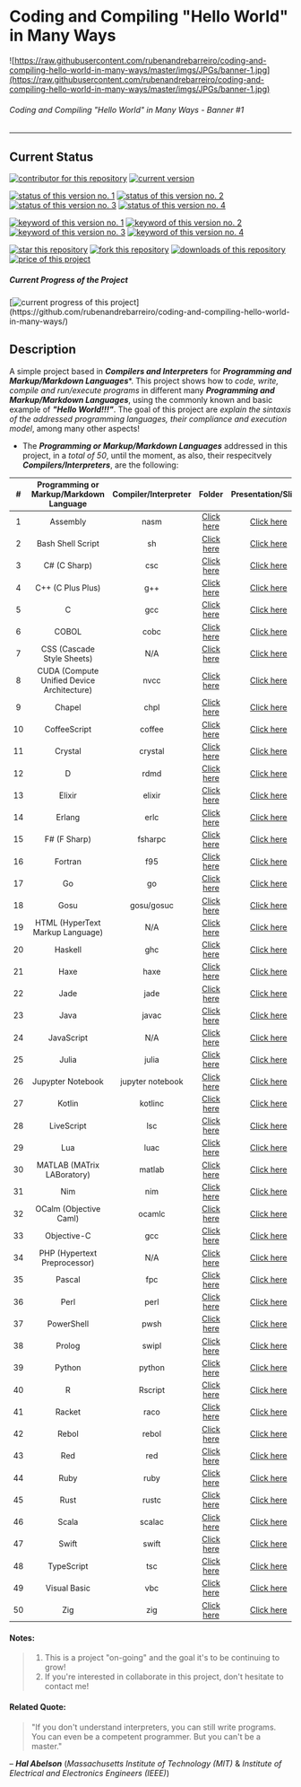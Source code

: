 # Coding and Compiling "Hello World" in Many Ways

![https://raw.githubusercontent.com/rubenandrebarreiro/coding-and-compiling-hello-world-in-many-ways/master/imgs/JPGs/banner-1.jpg](https://raw.githubusercontent.com/rubenandrebarreiro/coding-and-compiling-hello-world-in-many-ways/master/imgs/JPGs/banner-1.jpg)
######  Coding and Compiling "Hello World" in Many Ways - Banner #1

***


## Current Status
[![contributor for this repository](https://img.shields.io/badge/contributor-rubenandrebarreiro-blue.svg)](https://github.com/rubenandrebarreiro/)
[![current version](https://img.shields.io/badge/version-1.0-magenta.svg)](https://github.com/rubenandrebarreiro/coding-and-compiling-hello-world-in-many-ways/)

[![status of this version no. 1](https://img.shields.io/badge/status-completed-orange.svg)](https://github.com/rubenandrebarreiro/coding-and-compiling-hello-world-in-many-ways/)
[![status of this version no. 2](https://img.shields.io/badge/status-final-orange.svg)](https://github.com/rubenandrebarreiro/coding-and-compiling-hello-world-in-many-ways/)
[![status of this version no. 3](https://img.shields.io/badge/status-stable-orange.svg)](https://github.com/rubenandrebarreiro/coding-and-compiling-hello-world-in-many-ways/)
[![status of this version no. 4](https://img.shields.io/badge/status-documented-orange.svg)](https://github.com/rubenandrebarreiro/coding-and-compiling-hello-world-in-many-ways/)

[![keyword of this version no. 1](https://img.shields.io/badge/keyword-compilers-brown.svg)](https://github.com/rubenandrebarreiro/coding-and-compiling-hello-world-in-many-ways/)
[![keyword of this version no. 2](https://img.shields.io/badge/keyword-intrepretes-brown.svg)](https://github.com/rubenandrebarreiro/coding-and-compiling-hello-world-in-many-ways/)
[![keyword of this version no. 3](https://img.shields.io/badge/keyword-sintaxis-brown.svg)](https://github.com/rubenandrebarreiro/coding-and-compiling-hello-world-in-many-ways/)
[![keyword of this version no. 4](https://img.shields.io/badge/keyword-coding-brown.svg)](https://github.com/rubenandrebarreiro/coding-and-compiling-hello-world-in-many-ways/)

[![star this repository](http://githubbadges.com/star.svg?user=rubenandrebarreiro&repo=coding-and-compiling-hello-world-in-many-ways&style=flat)](https://github.com/rubenandrebarreiro/coding-and-compiling-hello-world-in-many-ways/stargazers)
[![fork this repository](http://githubbadges.com/fork.svg?user=rubenandrebarreiro&repo=coding-and-compiling-hello-world-in-many-ways&style=flat)](https://github.com/rubenandrebarreiro/coding-and-compiling-hello-world-in-many-ways/fork)
[![downloads of this repository](https://img.shields.io/github/downloads/rubenandrebarreiro/coding-and-compiling-hello-world-in-many-ways/total.svg)](https://github.com/rubenandrebarreiro/coding-and-compiling-hello-world-in-many-ways/archive/master.zip)
[![price of this project](https://img.shields.io/badge/price-free-success.svg)](https://github.com/rubenandrebarreiro/coding-and-compiling-hello-world-in-many-ways/archive/master.zip)

##### Current Progress of the Project

[![current progress of this project](http://progressed.io/bar/100?title=&nbsp;completed&nbsp;)](https://github.com/rubenandrebarreiro/coding-and-compiling-hello-world-in-many-ways/)


## Description

A simple project based in **_Compilers and Interpreters_** for **_Programming and Markup/Markdown Languages_***. This project shows how to _code, write, compile and run/execute programs_ in different many **_Programming and Markup/Markdown Languages_**, using the commonly known and basic example of **_"Hello World!!!"_**. The goal of this project are _explain the sintaxis of the addressed programming languages, their compliance and execution model_, among many other aspects!

* The **_Programming or Markup/Markdown Languages_** addressed in this project, in a _total of 50_, until the moment, as also, their respecitvely **_Compilers/Interpreters_**, are the following:

| #  |  Programming or Markup/Markdown Language   |  Compiler/Interpreter  | Folder                    | Presentation/Slides    |
|:--:|:------------------------------------------:|:----------------------:|:-------------------------:|:----------------------:|
| 1  | Assembly                                   | nasm                   | [Click here](https://github.com/rubenandrebarreiro/coding-and-compiling-hello-world-in-many-ways/tree/master/programming%2C%20markup%20%26%20markdown%20languages/Assembly)            | [Click here](https://github.com/rubenandrebarreiro/coding-and-compiling-hello-world-in-many-ways/tree/master/programming%2C%20markup%20%26%20markdown%20languages/Assembly/presentation.pdf)         |
| 2  | Bash Shell Script                          | sh                     | [Click here](https://github.com/rubenandrebarreiro/coding-and-compiling-hello-world-in-many-ways/tree/master/programming%2C%20markup%20%26%20markdown%20languages/Bash%20Shell%20Script)            | [Click here](https://github.com/rubenandrebarreiro/coding-and-compiling-hello-world-in-many-ways/tree/master/programming%2C%20markup%20%26%20markdown%20languages/Bash%20Shell%20Script/presentation.pdf)         |
| 3  | C# (C Sharp)                               | csc                    | [Click here](https://github.com/rubenandrebarreiro/coding-and-compiling-hello-world-in-many-ways/tree/master/programming%2C%20markup%20%26%20markdown%20languages/C%23)            | [Click here](https://github.com/rubenandrebarreiro/coding-and-compiling-hello-world-in-many-ways/tree/master/programming%2C%20markup%20%26%20markdown%20languages/C%23/presentation.pdf)         |
| 4  | C++ (C Plus Plus)                          | g++                    | [Click here](https://github.com/rubenandrebarreiro/coding-and-compiling-hello-world-in-many-ways/tree/master/programming%2C%20markup%20%26%20markdown%20languages/C%2B%2B)            | [Click here](https://github.com/rubenandrebarreiro/coding-and-compiling-hello-world-in-many-ways/tree/master/programming%2C%20markup%20%26%20markdown%20languages/C%2B%2B/presentation.pdf)         |
| 5  | C                                          | gcc                    | [Click here](https://github.com/rubenandrebarreiro/coding-and-compiling-hello-world-in-many-ways/tree/master/programming%2C%20markup%20%26%20markdown%20languages/C)            | [Click here](https://github.com/rubenandrebarreiro/coding-and-compiling-hello-world-in-many-ways/tree/master/programming%2C%20markup%20%26%20markdown%20languages/C/presentation.pdf)         |
| 6  | COBOL                                      | cobc                   | [Click here](https://github.com/rubenandrebarreiro/coding-and-compiling-hello-world-in-many-ways/tree/master/programming%2C%20markup%20%26%20markdown%20languages/COBOL)            | [Click here](https://github.com/rubenandrebarreiro/coding-and-compiling-hello-world-in-many-ways/tree/master/programming%2C%20markup%20%26%20markdown%20languages/COBOL/presentation.pdf)         |
| 7  | CSS (Cascade Style Sheets)                 | N/A                    | [Click here](https://github.com/rubenandrebarreiro/coding-and-compiling-hello-world-in-many-ways/tree/master/programming%2C%20markup%20%26%20markdown%20languages/CSS)            | [Click here](https://github.com/rubenandrebarreiro/coding-and-compiling-hello-world-in-many-ways/tree/master/programming%2C%20markup%20%26%20markdown%20languages/CSS/presentation.pdf)         |
| 8  | CUDA (Compute Unified Device Architecture) | nvcc                   | [Click here](https://github.com/rubenandrebarreiro/coding-and-compiling-hello-world-in-many-ways/tree/master/programming%2C%20markup%20%26%20markdown%20languages/CUDA)            | [Click here](https://github.com/rubenandrebarreiro/coding-and-compiling-hello-world-in-many-ways/tree/master/programming%2C%20markup%20%26%20markdown%20languages/CUDA/presentation.pdf)         |
| 9  | Chapel                                     | chpl                   | [Click here](https://github.com/rubenandrebarreiro/coding-and-compiling-hello-world-in-many-ways/tree/master/programming%2C%20markup%20%26%20markdown%20languages/Chapel)            | [Click here](https://github.com/rubenandrebarreiro/coding-and-compiling-hello-world-in-many-ways/tree/master/programming%2C%20markup%20%26%20markdown%20languages/Bash%20Shell%20Script/presentation.pdf)         |
| 10 | CoffeeScript                               | coffee                 | [Click here](https://github.com/rubenandrebarreiro/coding-and-compiling-hello-world-in-many-ways/tree/master/programming%2C%20markup%20%26%20markdown%20languages/CoffeeScript)            | [Click here](https://github.com/rubenandrebarreiro/coding-and-compiling-hello-world-in-many-ways/tree/master/programming%2C%20markup%20%26%20markdown%20languages/Chapel/presentation.pdf)         |
| 11 | Crystal                                    | crystal                | [Click here](https://github.com/rubenandrebarreiro/coding-and-compiling-hello-world-in-many-ways/tree/master/programming%2C%20markup%20%26%20markdown%20languages/Crystal)            | [Click here](https://github.com/rubenandrebarreiro/coding-and-compiling-hello-world-in-many-ways/tree/master/programming%2C%20markup%20%26%20markdown%20languages/Crystal/presentation.pdf)         |
| 12 | D                                          | rdmd                   | [Click here](https://github.com/rubenandrebarreiro/coding-and-compiling-hello-world-in-many-ways/tree/master/programming%2C%20markup%20%26%20markdown%20languages/D)            | [Click here](https://github.com/rubenandrebarreiro/coding-and-compiling-hello-world-in-many-ways/tree/master/programming%2C%20markup%20%26%20markdown%20languages/D/presentation.pdf)         |
| 13 | Elixir                                     | elixir                 | [Click here](https://github.com/rubenandrebarreiro/coding-and-compiling-hello-world-in-many-ways/tree/master/programming%2C%20markup%20%26%20markdown%20languages/Elixir)            | [Click here](https://github.com/rubenandrebarreiro/coding-and-compiling-hello-world-in-many-ways/tree/master/programming%2C%20markup%20%26%20markdown%20languages/Elixir/presentation.pdf)         |
| 14 | Erlang                                     | erlc                   | [Click here](https://github.com/rubenandrebarreiro/coding-and-compiling-hello-world-in-many-ways/tree/master/programming%2C%20markup%20%26%20markdown%20languages/Erlang)            | [Click here]()         |
| 15 | F# (F Sharp)                               | fsharpc                | [Click here](https://github.com/rubenandrebarreiro/coding-and-compiling-hello-world-in-many-ways/tree/master/programming%2C%20markup%20%26%20markdown%20languages/F%23)            | [Click here](https://github.com/rubenandrebarreiro/coding-and-compiling-hello-world-in-many-ways/tree/master/programming%2C%20markup%20%26%20markdown%20languages/F%23/presentation.pdf)         |
| 16 | Fortran                                    | f95                    | [Click here](https://github.com/rubenandrebarreiro/coding-and-compiling-hello-world-in-many-ways/tree/master/programming%2C%20markup%20%26%20markdown%20languages/Fortran)            | [Click here](https://github.com/rubenandrebarreiro/coding-and-compiling-hello-world-in-many-ways/tree/master/programming%2C%20markup%20%26%20markdown%20languages/Fortran/presentation.pdf)         |
| 17 | Go                                         | go                     | [Click here](https://github.com/rubenandrebarreiro/coding-and-compiling-hello-world-in-many-ways/tree/master/programming%2C%20markup%20%26%20markdown%20languages/Go)            | [Click here](https://github.com/rubenandrebarreiro/coding-and-compiling-hello-world-in-many-ways/tree/master/programming%2C%20markup%20%26%20markdown%20languages/Go/presentation.pdf)         |
| 18 | Gosu                                       | gosu/gosuc             | [Click here](https://github.com/rubenandrebarreiro/coding-and-compiling-hello-world-in-many-ways/tree/master/programming%2C%20markup%20%26%20markdown%20languages/Gosu)            | [Click here](https://github.com/rubenandrebarreiro/coding-and-compiling-hello-world-in-many-ways/tree/master/programming%2C%20markup%20%26%20markdown%20languages/Gosu/presentation.pdf)         |
| 19 | HTML (HyperText Markup Language)           | N/A                    | [Click here](https://github.com/rubenandrebarreiro/coding-and-compiling-hello-world-in-many-ways/tree/master/programming%2C%20markup%20%26%20markdown%20languages/HTML)            | [Click here](https://github.com/rubenandrebarreiro/coding-and-compiling-hello-world-in-many-ways/tree/master/programming%2C%20markup%20%26%20markdown%20languages/HTML/presentation.pdf)         |
| 20 | Haskell                                    | ghc                    | [Click here](https://github.com/rubenandrebarreiro/coding-and-compiling-hello-world-in-many-ways/tree/master/programming%2C%20markup%20%26%20markdown%20languages/Haskell)            | [Click here](https://github.com/rubenandrebarreiro/coding-and-compiling-hello-world-in-many-ways/tree/master/programming%2C%20markup%20%26%20markdown%20languages/Haskell/presentation.pdf)         |
| 21 | Haxe                                       | haxe                   | [Click here](https://github.com/rubenandrebarreiro/coding-and-compiling-hello-world-in-many-ways/tree/master/programming%2C%20markup%20%26%20markdown%20languages/Haxe)            | [Click here](https://github.com/rubenandrebarreiro/coding-and-compiling-hello-world-in-many-ways/tree/master/programming%2C%20markup%20%26%20markdown%20languages/Haxe/presentation.pdf)         |
| 22 | Jade                                       | jade                   | [Click here](https://github.com/rubenandrebarreiro/coding-and-compiling-hello-world-in-many-ways/tree/master/programming%2C%20markup%20%26%20markdown%20languages/Jade)            | [Click here](https://github.com/rubenandrebarreiro/coding-and-compiling-hello-world-in-many-ways/tree/master/programming%2C%20markup%20%26%20markdown%20languages/Jade/presentation.pdf)         |
| 23 | Java                                       | javac                  | [Click here](https://github.com/rubenandrebarreiro/coding-and-compiling-hello-world-in-many-ways/tree/master/programming%2C%20markup%20%26%20markdown%20languages/Java)            | [Click here](https://github.com/rubenandrebarreiro/coding-and-compiling-hello-world-in-many-ways/tree/master/programming%2C%20markup%20%26%20markdown%20languages/Java/presentation.pdf)         |
| 24 | JavaScript                                 | N/A                    | [Click here](https://github.com/rubenandrebarreiro/coding-and-compiling-hello-world-in-many-ways/tree/master/programming%2C%20markup%20%26%20markdown%20languages/JavaScript)            | [Click here](https://github.com/rubenandrebarreiro/coding-and-compiling-hello-world-in-many-ways/tree/master/programming%2C%20markup%20%26%20markdown%20languages/JavaScript/presentation.pdf)         |
| 25 | Julia                                      | julia                  | [Click here](https://github.com/rubenandrebarreiro/coding-and-compiling-hello-world-in-many-ways/tree/master/programming%2C%20markup%20%26%20markdown%20languages/Julia)            | [Click here](https://github.com/rubenandrebarreiro/coding-and-compiling-hello-world-in-many-ways/tree/master/programming%2C%20markup%20%26%20markdown%20languages/Julia/presentation.pdf)         |
| 26 | Jupypter Notebook                          | jupyter notebook       | [Click here](https://github.com/rubenandrebarreiro/coding-and-compiling-hello-world-in-many-ways/tree/master/programming%2C%20markup%20%26%20markdown%20languages/Jupyter%20Notebook)            | [Click here](https://github.com/rubenandrebarreiro/coding-and-compiling-hello-world-in-many-ways/tree/master/programming%2C%20markup%20%26%20markdown%20languages/Jupyter%20Notebook/presentation.pdf)         |
| 27 | Kotlin                                     | kotlinc                | [Click here](https://github.com/rubenandrebarreiro/coding-and-compiling-hello-world-in-many-ways/tree/master/programming%2C%20markup%20%26%20markdown%20languages/Kotlin)            | [Click here](https://github.com/rubenandrebarreiro/coding-and-compiling-hello-world-in-many-ways/tree/master/programming%2C%20markup%20%26%20markdown%20languages/Kotlin/presentation.pdf)         |
| 28 | LiveScript                                 | lsc                    | [Click here](https://github.com/rubenandrebarreiro/coding-and-compiling-hello-world-in-many-ways/tree/master/programming%2C%20markup%20%26%20markdown%20languages/LiveScript)            | [Click here](https://github.com/rubenandrebarreiro/coding-and-compiling-hello-world-in-many-ways/tree/master/programming%2C%20markup%20%26%20markdown%20languages/LiveScript/presentation.pdf)         |
| 29 | Lua 	                                      | luac                   | [Click here](https://github.com/rubenandrebarreiro/coding-and-compiling-hello-world-in-many-ways/tree/master/programming%2C%20markup%20%26%20markdown%20languages/Lua)            | [Click here](https://github.com/rubenandrebarreiro/coding-and-compiling-hello-world-in-many-ways/tree/master/programming%2C%20markup%20%26%20markdown%20languages/Lua/presentation.pdf)         |
| 30 | MATLAB (MATrix LABoratory)                 | matlab                 | [Click here](https://github.com/rubenandrebarreiro/coding-and-compiling-hello-world-in-many-ways/tree/master/programming%2C%20markup%20%26%20markdown%20languages/MATLAB)            | [Click here](https://github.com/rubenandrebarreiro/coding-and-compiling-hello-world-in-many-ways/tree/master/programming%2C%20markup%20%26%20markdown%20languages/MATLAB/presentation.pdf)         |
| 31 | Nim 	                                      | nim                    | [Click here](https://github.com/rubenandrebarreiro/coding-and-compiling-hello-world-in-many-ways/tree/master/programming%2C%20markup%20%26%20markdown%20languages/Nim)            | [Click here](https://github.com/rubenandrebarreiro/coding-and-compiling-hello-world-in-many-ways/tree/master/programming%2C%20markup%20%26%20markdown%20languages/Nim/presentation.pdf)         |
| 32 | OCalm (Objective Caml)                     | ocamlc                 | [Click here](https://github.com/rubenandrebarreiro/coding-and-compiling-hello-world-in-many-ways/tree/master/programming%2C%20markup%20%26%20markdown%20languages/OCaml)            | [Click here](https://github.com/rubenandrebarreiro/coding-and-compiling-hello-world-in-many-ways/tree/master/programming%2C%20markup%20%26%20markdown%20languages/OCaml/presentation.pdf)         |
| 33 | Objective-C                                | gcc                    | [Click here](https://github.com/rubenandrebarreiro/coding-and-compiling-hello-world-in-many-ways/tree/master/programming%2C%20markup%20%26%20markdown%20languages/Objective-C)            | [Click here](https://github.com/rubenandrebarreiro/coding-and-compiling-hello-world-in-many-ways/tree/master/programming%2C%20markup%20%26%20markdown%20languages/Objective-C/presentation.pdf)         |
| 34 | PHP (Hypertext Preprocessor)               | N/A                    | [Click here](https://github.com/rubenandrebarreiro/coding-and-compiling-hello-world-in-many-ways/tree/master/programming%2C%20markup%20%26%20markdown%20languages/PHP)            | [Click here](https://github.com/rubenandrebarreiro/coding-and-compiling-hello-world-in-many-ways/tree/master/programming%2C%20markup%20%26%20markdown%20languages/PHP/presentation.pdf)         |
| 35 | Pascal 	                                  | fpc                    | [Click here](https://github.com/rubenandrebarreiro/coding-and-compiling-hello-world-in-many-ways/tree/master/programming%2C%20markup%20%26%20markdown%20languages/Pascal)            | [Click here](https://github.com/rubenandrebarreiro/coding-and-compiling-hello-world-in-many-ways/tree/master/programming%2C%20markup%20%26%20markdown%20languages/Pascal/presentation.pdf)         |
| 36 | Perl                                       | perl                   | [Click here](https://github.com/rubenandrebarreiro/coding-and-compiling-hello-world-in-many-ways/tree/master/programming%2C%20markup%20%26%20markdown%20languages/Perl)            | [Click here](https://github.com/rubenandrebarreiro/coding-and-compiling-hello-world-in-many-ways/tree/master/programming%2C%20markup%20%26%20markdown%20languages/Perl/presentation.pdf)         |
| 37 | PowerShell                                 | pwsh                   | [Click here](https://github.com/rubenandrebarreiro/coding-and-compiling-hello-world-in-many-ways/tree/master/programming%2C%20markup%20%26%20markdown%20languages/PowerShell)            | [Click here](https://github.com/rubenandrebarreiro/coding-and-compiling-hello-world-in-many-ways/tree/master/programming%2C%20markup%20%26%20markdown%20languages/PowerShell/presentation.pdf)         |
| 38 | Prolog                                     | swipl                  | [Click here](https://github.com/rubenandrebarreiro/coding-and-compiling-hello-world-in-many-ways/tree/master/programming%2C%20markup%20%26%20markdown%20languages/Prolog)            | [Click here](https://github.com/rubenandrebarreiro/coding-and-compiling-hello-world-in-many-ways/tree/master/programming%2C%20markup%20%26%20markdown%20languages/Prolog/presentation.pdf)         |
| 39 | Python                                     | python                 | [Click here](https://github.com/rubenandrebarreiro/coding-and-compiling-hello-world-in-many-ways/tree/master/programming%2C%20markup%20%26%20markdown%20languages/Python)            | [Click here](https://github.com/rubenandrebarreiro/coding-and-compiling-hello-world-in-many-ways/tree/master/programming%2C%20markup%20%26%20markdown%20languages/Python/presentation.pdf)         |
| 40 | R                                          | Rscript                | [Click here](https://github.com/rubenandrebarreiro/coding-and-compiling-hello-world-in-many-ways/tree/master/programming%2C%20markup%20%26%20markdown%20languages/R)            | [Click here](https://github.com/rubenandrebarreiro/coding-and-compiling-hello-world-in-many-ways/tree/master/programming%2C%20markup%20%26%20markdown%20languages/R/presentation.pdf)         |
| 41 | Racket                                     | raco                   | [Click here](https://github.com/rubenandrebarreiro/coding-and-compiling-hello-world-in-many-ways/tree/master/programming%2C%20markup%20%26%20markdown%20languages/Racket)            | [Click here](https://github.com/rubenandrebarreiro/coding-and-compiling-hello-world-in-many-ways/tree/master/programming%2C%20markup%20%26%20markdown%20languages/Racket/presentation.pdf)         |
| 42 | Rebol                                      | rebol                  | [Click here](https://github.com/rubenandrebarreiro/coding-and-compiling-hello-world-in-many-ways/tree/master/programming%2C%20markup%20%26%20markdown%20languages/Rebol)            | [Click here](https://github.com/rubenandrebarreiro/coding-and-compiling-hello-world-in-many-ways/tree/master/programming%2C%20markup%20%26%20markdown%20languages/Rebol/presentation.pdf)         |
| 43 | Red                                        | red                    | [Click here](https://github.com/rubenandrebarreiro/coding-and-compiling-hello-world-in-many-ways/tree/master/programming%2C%20markup%20%26%20markdown%20languages/Red)            | [Click here](https://github.com/rubenandrebarreiro/coding-and-compiling-hello-world-in-many-ways/tree/master/programming%2C%20markup%20%26%20markdown%20languages/Red/presentation.pdf)         | 
| 44 | Ruby                                       | ruby                   | [Click here](https://github.com/rubenandrebarreiro/coding-and-compiling-hello-world-in-many-ways/tree/master/programming%2C%20markup%20%26%20markdown%20languages/Ruby)            | [Click here](https://github.com/rubenandrebarreiro/coding-and-compiling-hello-world-in-many-ways/tree/master/programming%2C%20markup%20%26%20markdown%20languages/Ruby/presentation.pdf)         |
| 45 | Rust                                       | rustc                  | [Click here](https://github.com/rubenandrebarreiro/coding-and-compiling-hello-world-in-many-ways/tree/master/programming%2C%20markup%20%26%20markdown%20languages/Rust)            | [Click here](https://github.com/rubenandrebarreiro/coding-and-compiling-hello-world-in-many-ways/tree/master/programming%2C%20markup%20%26%20markdown%20languages/Rust/presentation.pdf)         |
| 46 | Scala                                      | scalac                 | [Click here](https://github.com/rubenandrebarreiro/coding-and-compiling-hello-world-in-many-ways/tree/master/programming%2C%20markup%20%26%20markdown%20languages/Scala)            | [Click here](https://github.com/rubenandrebarreiro/coding-and-compiling-hello-world-in-many-ways/tree/master/programming%2C%20markup%20%26%20markdown%20languages/Scala/presentation.pdf)         |
| 47 | Swift                                      | swift                  | [Click here](https://github.com/rubenandrebarreiro/coding-and-compiling-hello-world-in-many-ways/tree/master/programming%2C%20markup%20%26%20markdown%20languages/Swift)            | [Click here](https://github.com/rubenandrebarreiro/coding-and-compiling-hello-world-in-many-ways/tree/master/programming%2C%20markup%20%26%20markdown%20languages/Swift/presentation.pdf)         |
| 48 | TypeScript                                 | tsc                    | [Click here](https://github.com/rubenandrebarreiro/coding-and-compiling-hello-world-in-many-ways/tree/master/programming%2C%20markup%20%26%20markdown%20languages/TypeScript)            | [Click here](https://github.com/rubenandrebarreiro/coding-and-compiling-hello-world-in-many-ways/tree/master/programming%2C%20markup%20%26%20markdown%20languages/TypeScript/presentation.pdf)         |
| 49 | Visual Basic                               | vbc                    | [Click here](https://github.com/rubenandrebarreiro/coding-and-compiling-hello-world-in-many-ways/tree/master/programming%2C%20markup%20%26%20markdown%20languages/Visual%20Basic)            | [Click here](https://github.com/rubenandrebarreiro/coding-and-compiling-hello-world-in-many-ways/tree/master/programming%2C%20markup%20%26%20markdown%20languages/Visual%20Basic/presentation.pdf)         |
| 50 | Zig                                        | zig                    | [Click here](https://github.com/rubenandrebarreiro/coding-and-compiling-hello-world-in-many-ways/tree/master/programming%2C%20markup%20%26%20markdown%20languages/Zig)            | [Click here](https://github.com/rubenandrebarreiro/coding-and-compiling-hello-world-in-many-ways/tree/master/programming%2C%20markup%20%26%20markdown%20languages/Zig/presentation.pdf)         |

#### Notes:
> 1) This is a project "on-going" and the goal it's to be continuing to grow!
> 2) If you're interested in collaborate in this project, don't hesitate to contact me!

#### Related Quote:
> "If you don't understand interpreters, you can still write programs. You can even be a competent programmer. But you can't be a master."

– **_Hal Abelson_** (_Massachusetts Institute of Technology (MIT)_ & _Institute of Electrical and Electronics Engineers (IEEE)_)

